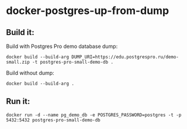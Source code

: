 # docker-postgres-up-from-dump


## Build it:


Build with Postgres Pro demo database dump:
```
docker build --build-arg DUMP_URI=https://edu.postgrespro.ru/demo-small.zip -t postgres-pro-small-demo-db .
```

Build without dump:
```
docker build --build-arg .
```


## Run it:

```
docker run -d --name pg_demo_db -e POSTGRES_PASSWORD=postgres -t -p 5432:5432 postgres-pro-small-demo-db
```

